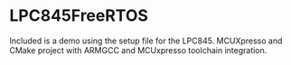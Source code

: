 # LPC845FreeRTOS
Included is a demo using the setup file for the LPC845. MCUXpresso and CMake project with ARMGCC and MCUxpresso toolchain integration.
